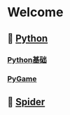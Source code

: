 # Welcome

## :jack_o_lantern: [Python]

### [Python基础][python]
### [PyGame]

## :ghost: [Spider][Spider]


[python]:./python/readme.md
[Spider]:./爬虫/readme.md
[PyGame]:./PyGame/readme.md
